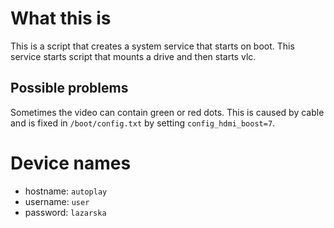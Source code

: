 # What this is
This is a script that creates a system service that starts on boot. This service starts script that mounts a drive and then starts vlc.

## Possible problems
Sometimes the video can contain green or red dots. This is caused by cable and is fixed in `/boot/config.txt` by setting `config_hdmi_boost=7`.

# Device names
* hostname: `autoplay`
* username: `user`
* password: `lazarska`
